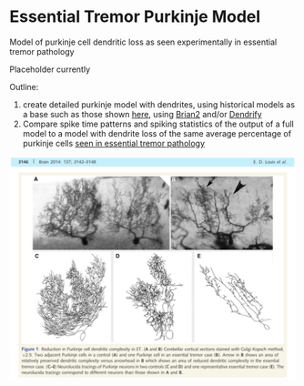 # Essential Tremor Purkinje Model
Model of purkinje cell dendritic loss as seen experimentally in essential tremor pathology

Placeholder currently

Outline: 
  1) create detailed purkinje model with dendrites, using historical models as a base such as those shown [here](https://www.frontiersin.org/journals/computational-neuroscience/articles/10.3389/fncom.2024.1426653/full), using [Brian2](https://briansimulator.org/) and/or [Dendrify](https://github.com/Poirazi-Lab/dendrify)
  2) Compare spike time patterns and spiking statistics of the output of a full model to a model with dendrite loss of the same average percentage of purkinje cells [seen in essential tremor pathology](https://doi.org/10.1093/brain/awu314)

![Figure from Louis, et al 10.1093/brain/awu314, showing images of a purkinje cell with complex branches from an unaffected brain next to a purkinje cell from an ET brain with significant dendrite degeneration. There are also simplified drawings of the cells, illustrating the differences in branch structure in control vs ET purkinje cells](https://github.com/axoaxonic/EssentialTremorPurkinjeModel/blob/main/Images/LouisEtAlPurkinjeDegenET.png?raw=true)
